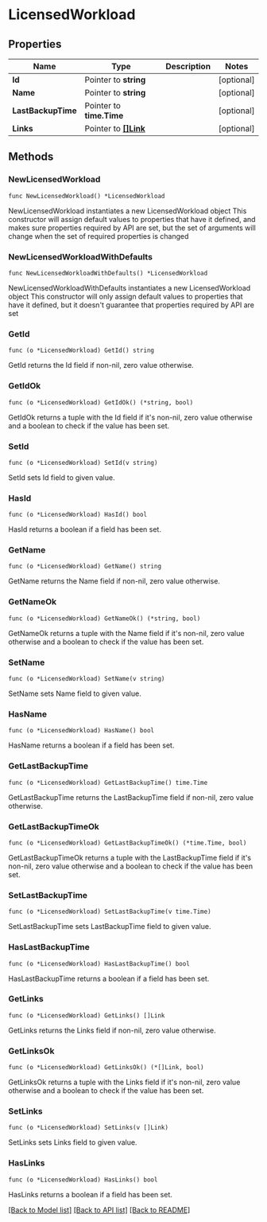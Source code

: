 # LicensedWorkload

## Properties

Name | Type | Description | Notes
------------ | ------------- | ------------- | -------------
**Id** | Pointer to **string** |  | [optional] 
**Name** | Pointer to **string** |  | [optional] 
**LastBackupTime** | Pointer to **time.Time** |  | [optional] 
**Links** | Pointer to [**[]Link**](Link.md) |  | [optional] 

## Methods

### NewLicensedWorkload

`func NewLicensedWorkload() *LicensedWorkload`

NewLicensedWorkload instantiates a new LicensedWorkload object
This constructor will assign default values to properties that have it defined,
and makes sure properties required by API are set, but the set of arguments
will change when the set of required properties is changed

### NewLicensedWorkloadWithDefaults

`func NewLicensedWorkloadWithDefaults() *LicensedWorkload`

NewLicensedWorkloadWithDefaults instantiates a new LicensedWorkload object
This constructor will only assign default values to properties that have it defined,
but it doesn't guarantee that properties required by API are set

### GetId

`func (o *LicensedWorkload) GetId() string`

GetId returns the Id field if non-nil, zero value otherwise.

### GetIdOk

`func (o *LicensedWorkload) GetIdOk() (*string, bool)`

GetIdOk returns a tuple with the Id field if it's non-nil, zero value otherwise
and a boolean to check if the value has been set.

### SetId

`func (o *LicensedWorkload) SetId(v string)`

SetId sets Id field to given value.

### HasId

`func (o *LicensedWorkload) HasId() bool`

HasId returns a boolean if a field has been set.

### GetName

`func (o *LicensedWorkload) GetName() string`

GetName returns the Name field if non-nil, zero value otherwise.

### GetNameOk

`func (o *LicensedWorkload) GetNameOk() (*string, bool)`

GetNameOk returns a tuple with the Name field if it's non-nil, zero value otherwise
and a boolean to check if the value has been set.

### SetName

`func (o *LicensedWorkload) SetName(v string)`

SetName sets Name field to given value.

### HasName

`func (o *LicensedWorkload) HasName() bool`

HasName returns a boolean if a field has been set.

### GetLastBackupTime

`func (o *LicensedWorkload) GetLastBackupTime() time.Time`

GetLastBackupTime returns the LastBackupTime field if non-nil, zero value otherwise.

### GetLastBackupTimeOk

`func (o *LicensedWorkload) GetLastBackupTimeOk() (*time.Time, bool)`

GetLastBackupTimeOk returns a tuple with the LastBackupTime field if it's non-nil, zero value otherwise
and a boolean to check if the value has been set.

### SetLastBackupTime

`func (o *LicensedWorkload) SetLastBackupTime(v time.Time)`

SetLastBackupTime sets LastBackupTime field to given value.

### HasLastBackupTime

`func (o *LicensedWorkload) HasLastBackupTime() bool`

HasLastBackupTime returns a boolean if a field has been set.

### GetLinks

`func (o *LicensedWorkload) GetLinks() []Link`

GetLinks returns the Links field if non-nil, zero value otherwise.

### GetLinksOk

`func (o *LicensedWorkload) GetLinksOk() (*[]Link, bool)`

GetLinksOk returns a tuple with the Links field if it's non-nil, zero value otherwise
and a boolean to check if the value has been set.

### SetLinks

`func (o *LicensedWorkload) SetLinks(v []Link)`

SetLinks sets Links field to given value.

### HasLinks

`func (o *LicensedWorkload) HasLinks() bool`

HasLinks returns a boolean if a field has been set.


[[Back to Model list]](../README.md#documentation-for-models) [[Back to API list]](../README.md#documentation-for-api-endpoints) [[Back to README]](../README.md)


